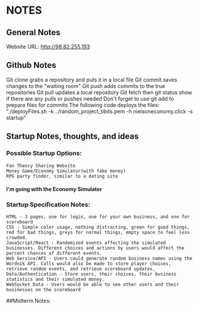 # NOTES

## General Notes
  Website URL: http://98.82.255.193

## Github Notes
  Git clone grabs a repository and puts it in a local file
  Git commit saves changes to the "waiting room"
  Git push adds commits to the true repositories
  Git pull updates a local repository
  Git fetch then git status show if there are any pulls or pushes needed
  Don't forget to use git add to prepare files for commits
  The following code deploys the files: 
"./deployFiles.sh -k ../random_project_tibits.pem -h nielsoneconomy.click -s startup"

## Startup Notes, thoughts, and ideas
###  Possible Startup Options:
    Fan Theory Sharing Website
    Money Game/Economy Simulator(with fake money)
    RPG party finder, similar to a dating site
####    **I'm going with the Economy Simulator**

###  Startup Specification Notes:
    HTML - 3 pages, one for login, one for your own business, and one for scoreboard
    CSS - Simple color usage, nothing distracting, green for good things, red for bad things, greys for normal things, empty space to feel less crowded.
    JavaScript/React - Randomized events affecting the simulated businesses. Different choices and actions by users would affect the percent chances of different events. 
    Web Service/API - Users could generate random business names using the Wordnik API. Calls would also be made to store player choices, retrieve random events, and retrieve scoreboard updates.
    Data/Authentication - Store users, their choices, their business statistics and their simulated money.
    WebSocket Data - Users would be able to see other users and their businesses on the scoreboard

##Midterm Notes:
    
